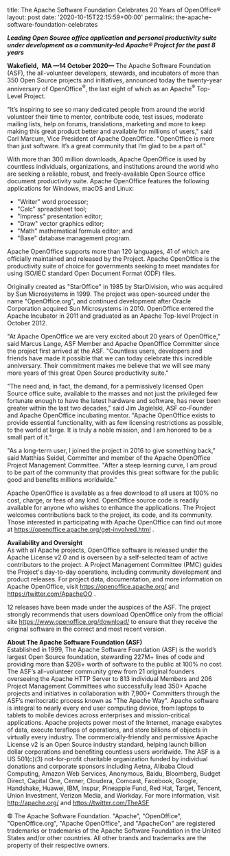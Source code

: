 title: The Apache Software Foundation Celebrates 20 Years of OpenOffice®
layout: post
date: '2020-10-15T22:15:59+00:00'
permalink: the-apache-software-foundation-celebrates

<p><b><i>Leading Open Source office 
application and personal productivity suite under development as a 
community-led Apache® Project for the past 8 years</i></b></p>
<p>
<b>Wakefield,</b>
<b>&nbsp;MA —14 October 2020—</b>
 The Apache Software Foundation (ASF), the all-volunteer developers, 
stewards, and incubators of more than 350 Open Source projects and 
initiatives, announced today the twenty-year anniversary of OpenOffice<sup>®</sup>, the last eight of which as an Apache<sup>®</sup> Top-Level Project.</p><p>"It’s
 inspiring to see so many dedicated people from around the world 
volunteer their time to mentor, contribute code, test issues, moderate 
mailing lists, help on forums, translations, marketing and more to keep 
making this great product better and available for millions of users," 
said Carl Marcum, Vice President of Apache OpenOffice. "OpenOffice is 
more than just software. It’s a great community that I’m glad to be a 
part of."</p><p>With more than 300 million downloads, Apache OpenOffice 
is used by countless individuals, organizations, and institutions around
 the world who are seeking a reliable, robust, and freely-available Open
 Source office document productivity suite. Apache OpenOffice features 
the following applications for Windows, macOS and Linux:</p><ul><li>"Writer" word processor;</li><li>"Calc" spreadsheet tool;</li><li>"Impress" presentation editor;</li><li>"Draw" vector graphics editor;&nbsp;</li><li>"Math" mathematical formula editor; and&nbsp;</li><li>"Base" database management program.&nbsp;</li></ul><p>Apache
 OpenOffice supports more than 120 languages, 41 of which are officially
 maintained and released by the Project. Apache OpenOffice is the 
productivity suite of choice for governments seeking to meet mandates 
for using ISO/IEC standard Open Document Format (ODF) files.</p><p>Originally
 created as "StarOffice" in 1985 by StarDivision, who was acquired by 
Sun Microsystems in 1999. The project was open-sourced under the name 
"OpenOffice.org", and continued development after Oracle Corporation 
acquired Sun Microsystems in 2010. OpenOffice entered the Apache 
Incubator in 2011 and graduated as an Apache Top-level Project in 
October 2012.</p><p>"At Apache OpenOffice we are very excited about 20 
years of OpenOffice," said Marcus Lange, ASF Member and Apache 
OpenOffice Committer since the project first arrived at the ASF. 
"Countless users, developers and friends have made it possible that we 
can today celebrate this incredible anniversary. Their commitment makes 
me believe that we will see many more years of this great Open Source 
productivity suite."</p><p>"The need and, in fact, the demand, for a 
permissively licensed Open Source office suite, available to the masses 
and not just the privileged few fortunate enough to have the latest 
hardware and software, has never been greater within the last two 
decades," said Jim Jagielski, ASF co-Founder and Apache OpenOffice 
incubating mentor. "Apache OpenOffice exists to provide essential 
functionality, with as few licensing restrictions as possible, to the 
world at large. It is truly a noble mission, and I am honored to be a 
small part of it."</p><p>"As a long-term user, I joined the project in 
2016 to give something back," said Matthias Seidel, Committer and member
 of the Apache OpenOffice Project Management Committee. "After a steep 
learning curve, I am proud to be part of the community that provides 
this great software for the public good and benefits millions 
worldwide."</p><p>Apache OpenOffice is available as a free download to 
all users at 100% no cost, charge, or fees of any kind. OpenOffice 
source code is readily available for anyone who wishes to enhance the 
applications. The Project welcomes contributions back to the project, 
its code, and its community. Those interested in participating with 
Apache OpenOffice can find out more at <a href="https://openoffice.apache.org/get-involved.html" target="_blank">https://openoffice.apache.org/get-involved.html</a> .</p><p><b>Availability and Oversight<br></b>As
 with all Apache projects, OpenOffice software is released under the 
Apache License v2.0 and is overseen by a self-selected team of active 
contributors to the project. A Project Management Committee (PMC) guides
 the Project's day-to-day operations, including community development 
and product releases. For project data, documentation, and more 
information on Apache OpenOffice, visit <a href="https://openoffice.apache.org/" target="_blank" style="background-color:rgb(255, 255, 255);">https://openoffice.apache.org/</a>&nbsp;and <a href="https://twitter.com/ApacheOO" target="_blank" style="background-color:rgb(255, 255, 255);">https://twitter.com/ApacheOO</a> .</p><p>12
 releases have been made under the auspices of the ASF. The project 
strongly recommends that users download OpenOffice only from the 
official site <a href="https://www.openoffice.org/download/" target="_blank">https://www.openoffice.org/download/</a>&nbsp;to ensure that they receive the original software in the correct and most recent version.</p><p><b>About The Apache Software Foundation (ASF)<br></b>Established
 in 1999, The Apache Software Foundation (ASF) is the world’s largest 
Open Source foundation, stewarding 227M+ lines of code and providing 
more than $20B+ worth of software to the public at 100% no cost. The 
ASF’s all-volunteer community grew from 21 original founders overseeing 
the Apache HTTP Server to 813 individual Members and 206 Project 
Management Committees who successfully lead 350+ Apache projects and 
initiatives in collaboration with 7,900+ Committers through the ASF’s 
meritocratic process known as "The Apache Way". Apache software is 
integral to nearly every end user computing device, from laptops to 
tablets to mobile devices across enterprises and mission-critical 
applications. Apache projects power most of the Internet, manage 
exabytes of data, execute teraflops of operations, and store billions of
 objects in virtually every industry. The commercially-friendly and 
permissive Apache License v2 is an Open Source industry standard, 
helping launch billion dollar corporations and benefiting countless 
users worldwide. The ASF is a US 501(c)(3) not-for-profit charitable 
organization funded by individual donations and corporate sponsors 
including Aetna, Alibaba Cloud Computing, Amazon Web Services, 
Anonymous, Baidu, Bloomberg, Budget Direct, Capital One, Cerner, 
Cloudera, Comcast, Facebook, Google, Handshake, Huawei, IBM, Inspur, 
Pineapple Fund, Red Hat, Target, Tencent, Union Investment, Verizon 
Media, and Workday. For more information, visit <a href="http://apache.org/" target="_blank" style="background-color:rgb(255, 255, 255);">http://apache.org/</a>&nbsp;and <a href="https://twitter.com/TheASF" target="_blank" style="background-color:rgb(255, 255, 255);">https://twitter.com/TheASF</a>&nbsp;&nbsp;</p><p>©
 The Apache Software Foundation. "Apache", "OpenOffice", 
"OpenOffice.org", "Apache OpenOffice", and "ApacheCon" are registered 
trademarks or trademarks of the Apache Software Foundation in the United
 States and/or other countries. All other brands and trademarks are the 
property of their respective owners.</p>
